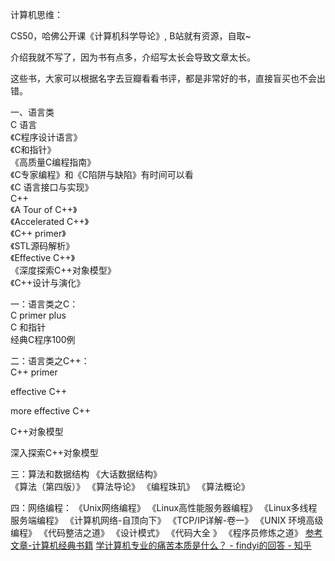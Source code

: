 计算机思维： 
 
CS50，哈佛公开课《计算机科学导论》, B站就有资源，自取~ 

介绍我就不写了，因为书有点多，介绍写太长会导致文章太长。 

这些书，大家可以根据名字去豆瓣看看书评，都是非常好的书，直接盲买也不会出错。 
 
一、语言类  
C 语言  
《C程序设计语言》  
《C和指针》  
《高质量C编程指南》  
《C专家编程》和《C陷阱与缺陷》有时间可以看  
《C 语言接口与实现》  
C++  
《A Tour of C++》  
《Accelerated C++》  
《C++ primer》  
《STL源码解析》  
《Effective C++》  
《深度探索C++对象模型》  
《C++设计与演化》  

一：语言类之C：  
C primer plus  
C 和指针  
经典C程序100例  

二：语言类之C++：  
C++ primer 

effective C++ 

more effective C++ 

C++对象模型 

深入探索C++对象模型 


三：算法和数据结构 
《大话数据结构》   
《算法（第四版）》 
《算法导论》 
《编程珠玑》 
《算法概论》 

 四：网络编程： 
《Unix网络编程》 
《Linux高性能服务器编程》 
《Linux多线程服务端编程》 
《计算机网络-自顶向下》 
《TCP/IP详解-卷一》 
《UNIX 环境高级编程》 
《代码整洁之道》 
《设计模式》 
《代码大全 》 
《程序员修炼之道》 
[参考文章-计算机经典书籍](https://mp.weixin.qq.com/s?__biz=MzA3MzA5MTU4NA==&mid=100008684&idx=1&sn=eb2ebb6c6f4da1b6d82c5ea643cad435&chksm=1f16fd83286174959fe46170ccbb1c65d51afb0d174b10f85eaeddfe4030d898042fe5fbecf2#rd)
[学计算机专业的痛苦本质是什么？ - findyi的回答 - 知乎](https://www.zhihu.com/question/460815279/answer/1922616868)

